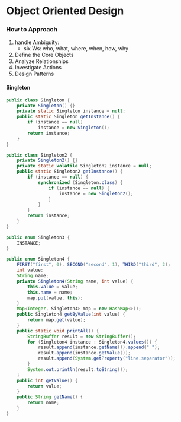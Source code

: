# Object Oriented Design

### How to Approach

1. handle Ambiguity: 
	- six Ws: who, what, where, when, how, why
2. Define the Core Objects
3. Analyze Relationships
4. Investigate Actions
5. Design Patterns

#### Singleton

```java
public class Singleton {
	private Singleton() {}
	private static Singleton instance = null;
	public static Singleton getInstance() {
		if (instance == null)
			instance = new Singleton();
		return instance;
	}
}
```

```java
public class Singleton2 {
	private Singleton2() {}
	private static volatile Singleton2 instance = null;
	public static Singleton2 getInstance() {
		if (instance == null) {
			synchronized (Singleton.class) {
				if (instance == null) {
					instance = new Singleton2();
				}
			}
		}
		return instance;
	}
}
```

```java
public enum Singleton3 {
	INSTANCE;
}
```

```java
public enum Singleton4 {
	FIRST("first", 0), SECOND("second", 1), THIRD("third", 2);
	int value;
	String name;
	private Singleton4(String name, int value) {
		this.value = value;
		this.name = name;
		map.put(value, this);
	}
	Map<Integer, Singleton4> map = new HashMap<>();
	public Singleton4 getByValue(int value) {
		return map.get(value);
	}
	public static void printAll() {
		StringBuffer result = new StringBuffer();
		for (Singleton4 instance : Singleton4.values()) {
			result.append(instance.getName()).append(" ");
			result.append(instance.getValue());
			result.append(System.getProperty("line.separator"));
		}
		System.out.println(result.toString());
	}
	public int getValue() {
		return value;
	}
	public String getName() {
		return name;
	}
}
```
